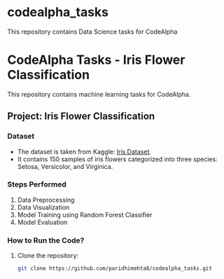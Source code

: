 # codealpha_tasks
This repository contains Data Science tasks for CodeAlpha
# CodeAlpha Tasks - Iris Flower Classification

This repository contains machine learning tasks for CodeAlpha.

## Project: Iris Flower Classification

### Dataset
- The dataset is taken from Kaggle: [Iris Dataset](https://www.kaggle.com/datasets/saurabh00007/iriscsv).
- It contains 150 samples of iris flowers categorized into three species: Setosa, Versicolor, and Virginica.

### Steps Performed
1. Data Preprocessing
2. Data Visualization
3. Model Training using Random Forest Classifier
4. Model Evaluation

### How to Run the Code?
1. Clone the repository:
   ```bash
   git clone https://github.com/paridhimehta8/codealpha_tasks.git
